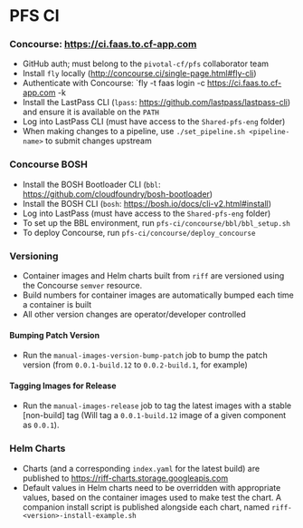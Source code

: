 # PFS CI

### Concourse: https://ci.faas.to.cf-app.com
- GitHub auth; must belong to the `pivotal-cf/pfs` collaborator team
- Install `fly` locally (http://concourse.ci/single-page.html#fly-cli)
- Authenticate with Concourse: `fly -t faas login -c https://ci.faas.to.cf-app.com -k
- Install the LastPass CLI (`lpass`: https://github.com/lastpass/lastpass-cli) and ensure it is available on the `PATH`
- Log into LastPass CLI (must have access to the `Shared-pfs-eng` folder)
- When making changes to a pipeline, use `./set_pipeline.sh <pipeline-name>` to submit changes upstream

### Concourse BOSH
- Install the BOSH Bootloader CLI (`bbl`: https://github.com/cloudfoundry/bosh-bootloader)
- Install the BOSH CLI (`bosh`: https://bosh.io/docs/cli-v2.html#install)
- Log into LastPass (must have access to the `Shared-pfs-eng` folder)
- To set up the BBL environment, run `pfs-ci/concourse/bbl/bbl_setup.sh`
- To deploy Concourse, run `pfs-ci/concourse/deploy_concourse`

### Versioning
- Container images and Helm charts built from `riff` are versioned using the Concourse `semver` resource.
- Build numbers for container images are automatically bumped each time a container is built
- All other version changes are operator/developer controlled
#### Bumping Patch Version
- Run the `manual-images-version-bump-patch` job to bump the patch version (from `0.0.1-build.12` to `0.0.2-build.1`, for example)
#### Tagging Images for Release
- Run the `manual-images-release` job to tag the latest images with a stable [non-build] tag (Will tag a `0.0.1-build.12` image of a given component as `0.0.1`).

### Helm Charts
- Charts (and a corresponding `index.yaml` for the latest build) are published to https://riff-charts.storage.googleapis.com
- Default values in Helm charts need to be overridden with appropriate values, based on the container images used to make test the chart. A companion install script is published alongside each chart, named `riff-<version>-install-example.sh`
